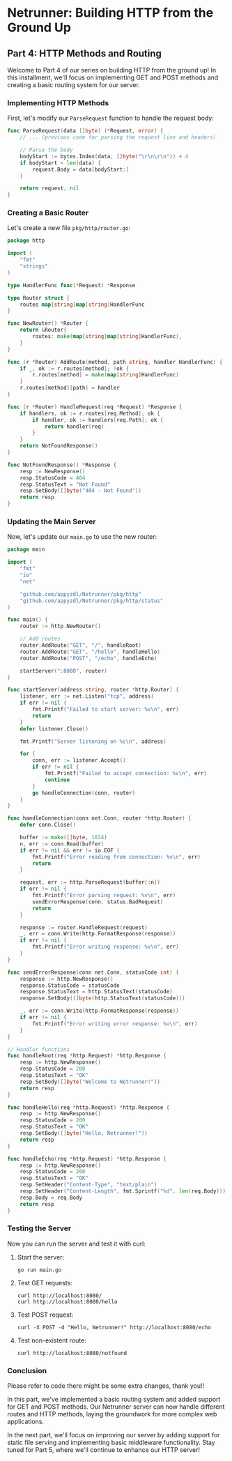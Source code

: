 # Netrunner: Building HTTP from the Ground Up
## Part 4: HTTP Methods and Routing

Welcome to Part 4 of our series on building HTTP from the ground up! In this installment, we'll focus on implementing GET and POST methods and creating a basic routing system for our server.

### Implementing HTTP Methods

First, let's modify our `ParseRequest` function to handle the request body:

```go
func ParseRequest(data []byte) (*Request, error) {
    // ... (previous code for parsing the request line and headers)

    // Parse the body
    bodyStart := bytes.Index(data, []byte("\r\n\r\n")) + 4
    if bodyStart < len(data) {
        request.Body = data[bodyStart:]
    }

    return request, nil
}
```

### Creating a Basic Router

Let's create a new file `pkg/http/router.go`:

```go
package http

import (
    "fmt"
    "strings"
)

type HandlerFunc func(*Request) *Response

type Router struct {
    routes map[string]map[string]HandlerFunc
}

func NewRouter() *Router {
    return &Router{
        routes: make(map[string]map[string]HandlerFunc),
    }
}

func (r *Router) AddRoute(method, path string, handler HandlerFunc) {
    if _, ok := r.routes[method]; !ok {
        r.routes[method] = make(map[string]HandlerFunc)
    }
    r.routes[method][path] = handler
}

func (r *Router) HandleRequest(req *Request) *Response {
    if handlers, ok := r.routes[req.Method]; ok {
        if handler, ok := handlers[req.Path]; ok {
            return handler(req)
        }
    }
    return NotFoundResponse()
}

func NotFoundResponse() *Response {
    resp := NewResponse()
    resp.StatusCode = 404
    resp.StatusText = "Not Found"
    resp.SetBody([]byte("404 - Not Found"))
    return resp
}
```

### Updating the Main Server

Now, let's update our `main.go` to use the new router:

```go
package main

import (
	"fmt"
	"io"
	"net"

	"github.com/appyzdl/Netrunner/pkg/http"
	"github.com/appyzdl/Netrunner/pkg/http/status"
)

func main() {
	router := http.NewRouter()

	// Add routes
	router.AddRoute("GET", "/", handleRoot)
	router.AddRoute("GET", "/hello", handleHello)
	router.AddRoute("POST", "/echo", handleEcho)

	startServer(":8080", router)
}

func startServer(address string, router *http.Router) {
	listener, err := net.Listen("tcp", address)
	if err != nil {
		fmt.Printf("Failed to start server: %v\n", err)
		return
	}
	defer listener.Close()

	fmt.Printf("Server listening on %s\n", address)

	for {
		conn, err := listener.Accept()
		if err != nil {
			fmt.Printf("Failed to accept connection: %v\n", err)
			continue
		}
		go handleConnection(conn, router)
	}
}

func handleConnection(conn net.Conn, router *http.Router) {
	defer conn.Close()

	buffer := make([]byte, 1024)
	n, err := conn.Read(buffer)
	if err != nil && err != io.EOF {
		fmt.Printf("Error reading from connection: %v\n", err)
		return
	}

	request, err := http.ParseRequest(buffer[:n])
	if err != nil {
		fmt.Printf("Error parsing request: %v\n", err)
		sendErrorResponse(conn, status.BadRequest)
		return
	}

	response := router.HandleRequest(request)
	_, err = conn.Write(http.FormatResponse(response))
	if err != nil {
		fmt.Printf("Error writing response: %v\n", err)
	}
}

func sendErrorResponse(conn net.Conn, statusCode int) {
	response := http.NewResponse()
	response.StatusCode = statusCode
	response.StatusText = http.StatusText(statusCode)
	response.SetBody([]byte(http.StatusText(statusCode)))

	_, err := conn.Write(http.FormatResponse(response))
	if err != nil {
		fmt.Printf("Error writing error response: %v\n", err)
	}
}

// Handler functions
func handleRoot(req *http.Request) *http.Response {
	resp := http.NewResponse()
	resp.StatusCode = 200
	resp.StatusText = "OK"
	resp.SetBody([]byte("Welcome to Netrunner!"))
	return resp
}

func handleHello(req *http.Request) *http.Response {
	resp := http.NewResponse()
	resp.StatusCode = 200
	resp.StatusText = "OK"
	resp.SetBody([]byte("Hello, Netrunner!"))
	return resp
}

func handleEcho(req *http.Request) *http.Response {
	resp := http.NewResponse()
	resp.StatusCode = 200
	resp.StatusText = "OK"
	resp.SetHeader("Content-Type", "text/plain")
	resp.SetHeader("Content-Length", fmt.Sprintf("%d", len(req.Body)))
	resp.Body = req.Body
	return resp
}

```

### Testing the Server

Now you can run the server and test it with curl:

1. Start the server:
   ```
   go run main.go
   ```

2. Test GET requests:
   ```
   curl http://localhost:8080/
   curl http://localhost:8080/hello
   ```

3. Test POST request:
   ```
   curl -X POST -d "Hello, Netrunner!" http://localhost:8080/echo
   ```

4. Test non-existent route:
   ```
   curl http://localhost:8080/notfound
   ```

### Conclusion

Please refer to code there might be some extra changes, thank you!!

In this part, we've implemented a basic routing system and added support for GET and POST methods. Our Netrunner server can now handle different routes and HTTP methods, laying the groundwork for more complex web applications.

In the next part, we'll focus on improving our server by adding support for static file serving and implementing basic middleware functionality. Stay tuned for Part 5, where we'll continue to enhance our HTTP server!